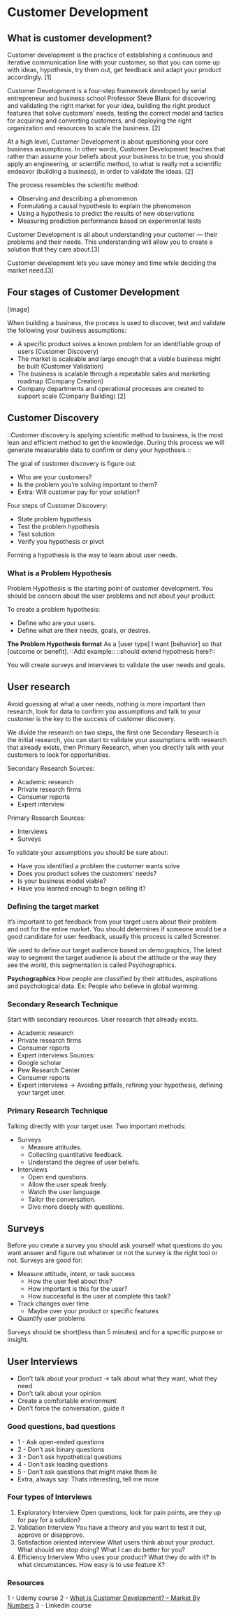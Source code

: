 # Customer Development

## What is customer development?
Customer development is the practice of establishing a continuous and iterative communication line with your customer, so that you can come up with ideas, hypothesis, try them out, get feedback and adapt your product accordingly. [1]

Customer Development is a four-step framework developed by serial entrepreneur and business school Professor Steve Blank for discovering and validating the right market for your idea, building the right product features that solve customers’ needs, testing the correct model and tactics for acquiring and converting customers, and deploying the right organization and resources to scale the business. [2]

At a high level, Customer Development is about questioning your core business assumptions.  In other words, Customer Development teaches that rather than assume your beliefs about your business to be true, you should apply an engineering, or scientific method, to what is really not a scientific endeavor (building a business), in order to validate the ideas. [2]

The process resembles the scientific method:
  * Observing and describing a phenomenon
  * Formulating a causal hypothesis to explain the phenomenon
  * Using a hypothesis to predict the results of new observations
  * Measuring prediction performance based on experimental tests

Customer Development is all about understanding your customer — their problems and their needs. This understanding will allow you to create a solution that they care about.[3]

Customer development lets you save money and time while deciding the market need.[3]

## Four stages of Customer Development

[image]


When building a business, the process is used to discover, test and validate the following your business assumptions:
  * A specific product solves a known problem for an identifiable group of users (Customer Discovery)
  * The market is scaleable and large enough that a viable business might be built (Customer Validation)
  * The business is scalable through a repeatable sales and marketing roadmap (Company Creation)
  * Company departments and operational processes are created to support scale (Company Building) [2]

## Customer Discovery
::Customer discovery is applying scientific method to business, is the most lean and efficient method to get the knowledge. During this process we will generate measurable data to confirm or deny your hypothesis.::

The goal of customer discovery is figure out:
  - Who are your customers?
  - Is the problem you’re solving important to them?
  - Extra: Will customer pay for your solution?

Four steps of Customer Discovery:
  - State problem hypothesis 
  - Test the problem hypothesis
  - Test solution
  - Verify you hypothesis or pivot

Forming a hypothesis is the way to learn about user needs.

### What is a Problem Hypothesis
Problem Hypothesis is the starting point of customer development.
You should be concern about the user problems and not about your product. 

To create a problem hypothesis:
  - Define who are your users.
  - Define what are their needs, goals,  or desires.

**The Problem Hypothesis format**
As a [user type] I want [behavior] so that [outcome or benefit].
::Add example::
::should extend hypothesis here?::

You will create surveys and interviews to validate the user needs and goals.

## User research
Avoid guessing at what a user needs, nothing is more important than research, look for data to confirm you assumptions and talk to your customer is the key to the success of customer discovery.

We divide the research on two steps, the first one Secondary Research is the initial research, you can start to validate your assumptions with research that already exists, then Primary Research, when you directly talk with your customers to look for opportunities.

Secondary Research Sources:
  - Academic research
  - Private research firms
  - Consumer reports
  - Expert interview

Primary Research Sources:
  - Interviews
  - Surveys

To validate your assumptions you should be sure about:
  - Have you identified a problem the customer wants solve
  - Does you product solves the customers’ needs?
  - Is your business model viable?
  - Have you learned enough to begin selling it?

### Defining the target market
It’s important to get feedback from your target users about their problem and not for the entire market. You should determines if someone would be a good candidate for user feedback, usually this process is called Screener.

We used to define our target audience based on demographics, The latest way to segment the target audience is about the attitude or the way they see the world, this segmentation is called Psychographics.

**Psychographics**
How people are classified by their attitudes, aspirations and psychological data. Ex: People who believe in global warming.

### Secondary Research Technique
Start with secondary resources. User research that already exists.
  - Academic research
  - Private research firms
  - Consumer reports
  - Expert interviews
Sources:
  - Google scholar
  - Pew Research Center
  - Consumer reports
  - Expert interviews -> Avoiding pitfalls, refining your hypothesis, defining your target user.
  
### Primary Research Technique
Talking directly with your target user.
Two important methods:
  - Surveys
    - Measure attitudes.
    - Collecting quantitative feedback.
    - Understand the degree of user beliefs.
  - Interviews
    - Open end questions.
    - Allow the user speak freely.
    - Watch the user language.
    - Tailor the conversation.
    - Dive more deeply with questions.
    
## Surveys
Before you create a survey you should ask yourself what questions do you want answer and figure out whatever or not the survey is the right tool or not.
Surveys are good for:
  - Measure attitude, intent, or task success
    - How the user feel about this?
    - How important is this for the user?
    - How successful is the user at complete this task?
  - Track changes over time
    - Maybe over your product or specific features 
  - Quantify user problems

Surveys should be short(less than 5 minutes) and for a specific purpose or insight.

## User Interviews
- Don’t talk about your product -> talk about what they want, what they need
- Don’t talk about your opinion
- Create a comfortable environment
- Don’t force the conversation, guide it

### Good questions, bad questions
- 1 - Ask open-ended questions
- 2 - Don’t ask binary questions
- 3 - Don’t ask hypothetical questions
- 4 - Don’t ask leading questions
- 5 - Don’t ask questions that might make them lie
- Extra, always say: Thats interesting, tell me more

### Four types of Interviews
1. Exploratory Interview
Open questions, look for pain points, are they up for pay for a solution?
2. Validation Interview
You have a theory and you want to test it out, approve or disapprove.
3. Satisfaction oriented interview
What users think about your product. What should we stop doing? What I can do better for you?
4. Efficiency Interview
Who uses your product? What they do with it? In what circumstances.
How easy is to use feature X?


### Resources
1 - Udemy course
2 - [What is Customer Development? – Market By Numbers](http://www.market-by-numbers.com/customer-development/)
3 - Linkedin course